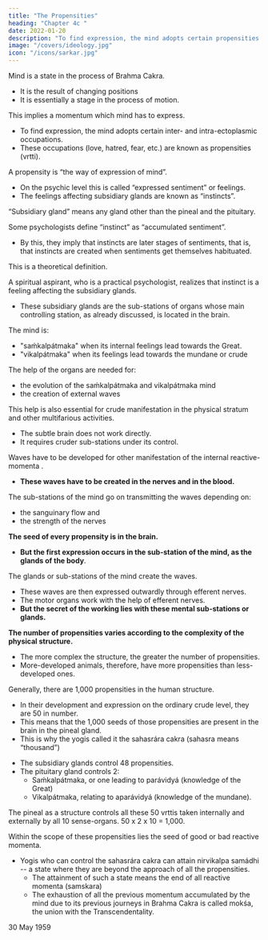 ```yaml
---
title: "The Propensities"
heading: "Chapter 4c "
date: 2022-01-20
description: "To find expression, the mind adopts certain propensities of love, hatred, fear, etc."
image: "/covers/ideology.jpg"
icon: "/icons/sarkar.jpg"
---
```



Mind is a state in the process of Brahma Cakra.
- It is the result of changing positions
- It is essentially a stage in the process of motion. 

This implies a momentum which mind has to express.
- To find expression, the mind adopts certain inter- and intra-ectoplasmic occupations. 
- These occupations (love, hatred, fear, etc.) are known as propensities (vrtti). 

A propensity is “the way of expression of mind”. 
- On the psychic level this <!-- occupation --> is called “expressed sentiment” or feelings.
- The feelings <!-- Sentiments --> affecting subsidiary glands are known as “instincts”. 

“Subsidiary gland” means any gland other than the pineal and the pituitary. 

Some psychologists define “instinct” as “accumulated sentiment”. 
- By this, they imply that instincts are later stages of sentiments, that is, that instincts are created when sentiments get themselves habituated. 

This is a theoretical definition. 

A spiritual aspirant, who is a practical psychologist, realizes that instinct is a feeling affecting the subsidiary glands.
- These subsidiary glands are the sub-stations of organs whose main controlling station, as already discussed, is located in the brain. 


The mind is:
- "saḿkalpátmaka" when its internal feelings <!-- occupations --> lead towards the Great.
- "vikalpátmaka" when its feelings lead towards the mundane or crude

The help of the organs are needed for:
- the evolution of the saḿkalpátmaka and vikalpátmaka mind 
- the creation of external waves

This help is also essential for crude manifestation in the physical stratum and other multifarious activities.
- The subtle brain does not work directly. 
- It requires cruder sub-stations under its control.


Waves have to be developed for other manifestation of the internal reactive-momenta <!-- saḿskáras -->. 
- **These waves have to be created in the nerves and in the blood.**

The sub-stations of the mind go on transmitting the waves depending on:
- the sanguinary flow and 
- the strength of the nerves


**The seed of every propensity is in the brain.** 
- **But the first expression occurs in the sub-station of the mind, as the glands of the body**. 

 
The glands or sub-stations of the mind create the waves. 
- These waves are then expressed outwardly through efferent nerves. 
- The motor organs work with the help of efferent nerves.
- **But the secret of the working lies with these mental sub-stations or glands.**

**The number of propensities varies according to the complexity of the physical structure.** 
- The more complex the structure, the greater the number of propensities. 
- More-developed animals, therefore, have more propensities than less-developed ones. 

Generally, there are 1,000 propensities in the human structure. 
- In their development and expression on the ordinary crude level, they are 50 in number. 
- This means that the 1,000 seeds of those propensities <!-- The collective number being one thousand, the seeds of all those thousand vrttis --> are present in the brain in the pineal gland. 
- This is why the yogis called it the sahasrára cakra (sahasra means “thousand”)

<!-- Because of the existence of these seeds of one thousand vrttis , the .  -->

- The subsidiary glands control 48 propensities. 
- The pituitary gland controls 2:
  - Saḿkalpátmaka, or one leading to parávidyá (knowledge of the Great)
  - Vikalpátmaka, relating to aparávidyá (knowledge of the mundane). 

The pineal as a structure controls all these 50 vrttis taken internally and externally by all 10 sense-organs<!--  indriyas -->. 50 x 2 x 10 = 1,000.

Within the scope of these propensities lies the seed of <!-- saḿskára – --> good or bad reactive momenta.

- Yogis who can control<!--  over --> the sahasrára cakra can attain nirvikalpa samádhi -- a state where they are beyond the approach of all the propensities<!-- vrttis -->. 
  - The attainment of such a state means the end of all reactive momenta (samskara)
  - The exhaustion of all the previous momentum accumulated by the mind due to its previous journeys in Brahma Cakra is called mokśa, the union with the Transcendentality.


30 May 1959
